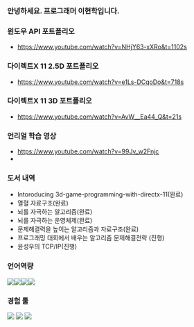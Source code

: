 ### 안녕하세요. 프로그래머 이현학입니다.

### 윈도우 API 포트폴리오
- https://www.youtube.com/watch?v=NHjY63-xXRo&t=1102s
### 다이렉트X 11 2.5D 포트폴리오
- https://www.youtube.com/watch?v=e1Ls-DCqoDo&t=718s
### 다이렉트X 11 3D 포트폴리오
- https://www.youtube.com/watch?v=AvW__Ea44_Q&t=21s
### 언리얼 학습 영상
- https://www.youtube.com/watch?v=99Jv_w2Fnjc
- 
### 도서 내역
- Intoroducing 3d-game-programming-with-directx-11(완료) 
- 열혈 자료구조(완료)
- 뇌를 자극하는 알고리즘(완료) 
- 뇌를 자극하는 운영체제(완료)
- 문제해결력을 높이는 알고리즘과 자료구조(완료)
- 프로그래밍 대회에서 배우는 알고리즘 문제해결전략 (진행)
- 윤성우의 TCP/IP(진행)

### 언어역량
<img src="https://img.shields.io/badge/C-A8B9CC?style=for-the-badge&logo=C&logoColor=white"><img src="https://img.shields.io/badge/C++-00599C?style=for-the-badge&logo=C++&logoColor=white"><img src="https://img.shields.io/badge/.NET-512BD4?style=for-the-badge&logo=.NET&logoColor=white"><img src="https://img.shields.io/badge/SQLite-003B57?style=for-the-badge&logo=SQLite&logoColor=white">
### 경험 툴
<img src="https://img.shields.io/badge/Git-F05032style=flat&logo=Git&logoColor=white"> <img src="https://img.shields.io/badge/SVN-F05032style=flat&logo=SVN&logoColor=white"> <img src="https://img.shields.io/badge/QT-41CD52=flat&logo=QT&logoColor=white"/>

